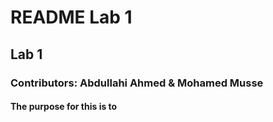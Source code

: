 # README Lab 1

## Lab 1

### Contributors: Abdullahi Ahmed & Mohamed Musse

#### The purpose for this is to 

